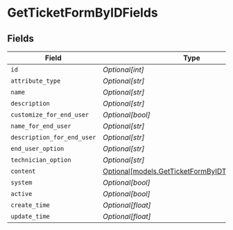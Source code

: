 # GetTicketFormByIDFields


## Fields

| Field                                                                                                | Type                                                                                                 | Required                                                                                             | Description                                                                                          |
| ---------------------------------------------------------------------------------------------------- | ---------------------------------------------------------------------------------------------------- | ---------------------------------------------------------------------------------------------------- | ---------------------------------------------------------------------------------------------------- |
| `id`                                                                                                 | *Optional[int]*                                                                                      | :heavy_minus_sign:                                                                                   | N/A                                                                                                  |
| `attribute_type`                                                                                     | *Optional[str]*                                                                                      | :heavy_minus_sign:                                                                                   | N/A                                                                                                  |
| `name`                                                                                               | *Optional[str]*                                                                                      | :heavy_minus_sign:                                                                                   | N/A                                                                                                  |
| `description`                                                                                        | *Optional[str]*                                                                                      | :heavy_minus_sign:                                                                                   | N/A                                                                                                  |
| `customize_for_end_user`                                                                             | *Optional[bool]*                                                                                     | :heavy_minus_sign:                                                                                   | N/A                                                                                                  |
| `name_for_end_user`                                                                                  | *Optional[str]*                                                                                      | :heavy_minus_sign:                                                                                   | N/A                                                                                                  |
| `description_for_end_user`                                                                           | *Optional[str]*                                                                                      | :heavy_minus_sign:                                                                                   | N/A                                                                                                  |
| `end_user_option`                                                                                    | *Optional[str]*                                                                                      | :heavy_minus_sign:                                                                                   | N/A                                                                                                  |
| `technician_option`                                                                                  | *Optional[str]*                                                                                      | :heavy_minus_sign:                                                                                   | N/A                                                                                                  |
| `content`                                                                                            | [Optional[models.GetTicketFormByIDTicketingContent]](../models/getticketformbyidticketingcontent.md) | :heavy_minus_sign:                                                                                   | N/A                                                                                                  |
| `system`                                                                                             | *Optional[bool]*                                                                                     | :heavy_minus_sign:                                                                                   | N/A                                                                                                  |
| `active`                                                                                             | *Optional[bool]*                                                                                     | :heavy_minus_sign:                                                                                   | N/A                                                                                                  |
| `create_time`                                                                                        | *Optional[float]*                                                                                    | :heavy_minus_sign:                                                                                   | N/A                                                                                                  |
| `update_time`                                                                                        | *Optional[float]*                                                                                    | :heavy_minus_sign:                                                                                   | N/A                                                                                                  |